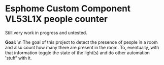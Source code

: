 # Esphome Custom Component VL53L1X people counter
Still very work in progress and untested.

**Goal:**
\n
The goal of this project to detect the presence of people in a room and also count how many there are present in the room. To, eventually, with that information toggle the state of the light(s) and do other automation 'stuff' with it.